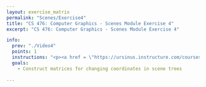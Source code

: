 ```yaml
---
layout: exercise_matrix
permalink: "Scenes/Exercise4"
title: "CS 476: Computer Graphics - Scenes Module Exercise 4"
excerpt: "CS 476: Computer Graphics - Scenes Module Exercise 4"

info:
  prev: "./Video4"
  points: 1
  instructions: "<p><a href = \"https://ursinus.instructure.com/courses/14942/quizzes/20192\">Click here</a> to complete a brief quiz on canvas.  Also be sure to study the <a href = \"https://ursinus-cs476-f2022.github.io/CoursePage/Assignments/HW2_SceneTrees/index.html#syntax\">the JSON syntax for 3D scene trees</a>, and we will do this exercise together in class on Monday.  Pay particular attention to the example below:</p><img src = \"../images/Unit2/sample-scene.png\">"
  goals:
    - Construct matrices for changing coordinates in scene trees
    
---
```

